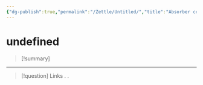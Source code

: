 ```yaml
---
{"dg-publish":true,"permalink":"/Zettle/Untitled/","title":"Absorber conocimiento","tags":["Idea,"],"noteIcon":"","created":"2023-08-26T21:18:30.819-05:00","updated":"2023-08-26T21:19:13.623-05:00"}
---
```



#  undefined

> [!summary] 
> 

- - - 
> [!question] Links
> .
> .


